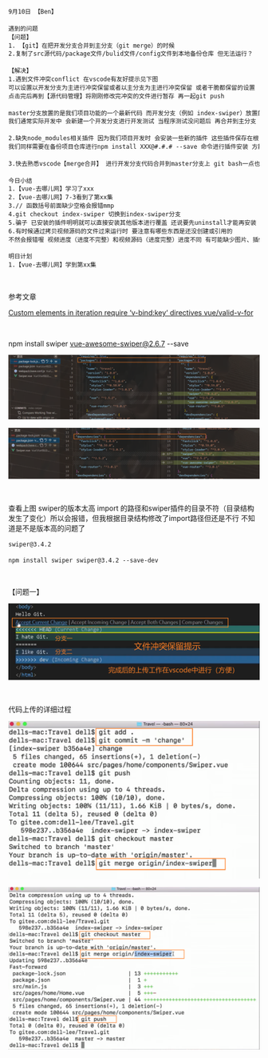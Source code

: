 ```html
9月10日 【Ben】

遇到的问题
【问题】
1. 【git】在把开发分支合并到主分支（git merge）的时候 
2.复制了src源代码/package文件/bulid文件/config文件到本地备份仓库 但无法运行？

【解决】
1.遇到文件冲突conflict 在vscode有友好提示见下图 
可以设置以开发分支为主进行冲突保留或者以主分支为主进行冲突保留 或者干脆都保留的设置
点击完后再到【源代码管理】将刚刚修改完冲突的文件进行暂存 再一起git push

master分支放置的是我们项目功能的一个最新代码 而开发分支（例如 index-swiper）放置的是我们开发的具体功能 开发完成时候的代码 
我们通常实际开发中 会新建一个开发分支进行开发测试 当程序测试没问题后 再合并到主分支 这样才是真正在企业工作的一个流程

2.缺失node_modules相关插件 因为我们项目开发时 会安装一些新的插件 这些插件保存在根目录的node_modules文件夹里
我们同样需要在备份项目仓库进行npm install XXX@#.#.# --save 命令进行插件安装 方能启动项目

3.快去熟悉vscode【merge合并】 进行开发分支代码合并到master分支上 git bash一点也不想用了.....

今日小结
1.【vue-去哪儿网】学习了xxx
2.【vue-去哪儿网】7-3看到了第xx集
3.// 函数括号前面缺少空格会报错mmp
4.git checkout index-swiper 切换到index-swiper分支
5.骗子 已安装的插件明明就可以直接安装其他版本进行覆盖 还说要先uninstall才能再安装 (￢︿̫̿￢☆)
6.有时候通过拷贝视频源码的文件过来运行时 要注意有哪些东西是还没创建或引用的 
不然会报错喔 视频进度（进度不完整）和视频源码（进度完整）进度不同 有可能缺少图片、插件 等等

明日计划
1.【vue-去哪儿网】学到第xx集
```

​	

参考文章

[Custom elements in iteration require ‘v-bind:key‘ directives vue/valid-v-for](https://blog.csdn.net/weixin_42103983/article/details/108501298?ops_request_misc=%257B%2522request%255Fid%2522%253A%2522166279468916800180680014%2522%252C%2522scm%2522%253A%252220140713.130102334.pc%255Fall.%2522%257D&request_id=166279468916800180680014&biz_id=0&utm_medium=distribute.pc_search_result.none-task-blog-2~all~first_rank_ecpm_v1~pc_rank_34-1-108501298-null-null.142^v47^pc_rank_34_default_2,201^v3^add_ask&utm_term=vue%20Custom%20elements%20in%20iteration%20require%20v-bind%3Akey%20directives&spm=1018.2226.3001.4187)

​	

npm install swiper vue-awesome-swiper@2.6.7 --save

![image-20220910121349475](9月10日.assets/image-20220910121349475.png)

![image-20220910121412866](9月10日.assets/image-20220910121412866.png)

​	

查看上图 swiper的版本太高 import 的路径和swiper插件的目录不符（目录结构发生了变化）所以会报错，但我根据目录结构修改了import路径但还是不行 不知道是不是版本高的问题了

```shell
swiper@3.4.2

npm install swiper swiper@3.4.2 --save-dev
```

​	

【问题一】

![image-20220910163640380](9月10日.assets/image-20220910163640380.png)

​	

代码上传的详细过程

![image-20220910163707765](9月10日.assets/image-20220910163707765.png)

![image-20220910163713407](9月10日.assets/image-20220910163713407.png)

